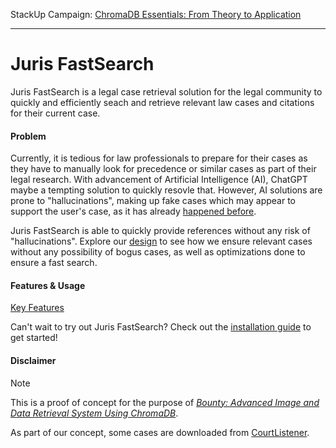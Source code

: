 StackUp Campaign: [ChromaDB Essentials: From Theory to Application](https://earn.stackup.dev/campaigns/chromadb-essentials-from-theory-to-application)

---

# Juris FastSearch

Juris FastSearch is a legal case retrieval solution for the legal community to quickly and efficiently seach and retrieve relevant law cases and citations for their current case.

#### Problem

Currently, it is tedious for law professionals to prepare for their cases as they have to manually look for precedence or similar cases as part of their legal research. With advancement of Artificial Intelligence (AI), ChatGPT maybe a tempting solution to quickly resovle that. However, AI solutions are prone to "hallucinations", making up fake cases which may appear to support the user's case, as it has already [happened before](https://www.forbes.com/sites/mollybohannon/2023/06/08/lawyer-used-chatgpt-in-court-and-cited-fake-cases-a-judge-is-considering-sanctions/).

Juris FastSearch is able to quickly provide references without any risk of "hallucinations". Explore our [design](docs/Design.md) to see how we ensure relevant cases without any possibility of bogus cases, as well as optimizations done to ensure a fast search.

#### Features & Usage

[Key Features](docs/Features.md)

Can't wait to try out Juris FastSearch? Check out the [installation guide](docs/Installation.md) to get started!

#### Disclaimer

> [!NOTE]
> This is a proof of concept for the purpose of [_Bounty: Advanced Image and Data Retrieval System Using ChromaDB_](https://earn.stackup.dev/campaigns/chromadb-essentials-from-theory-to-application/quests/bounty-advanced-image-and-data-retrieval-system-using-chromadb-48ba).

As part of our concept, some cases are downloaded from [CourtListener](https://www.courtlistener.com).